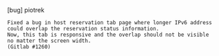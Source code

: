 [bug] piotrek

    Fixed a bug in host reservation tab page where longer IPv6 address
    could overlap the reservation status information.
    Now, this tab is responsive and the overlap should not be visible
    no matter the screen width.
    (Gitlab #1260)